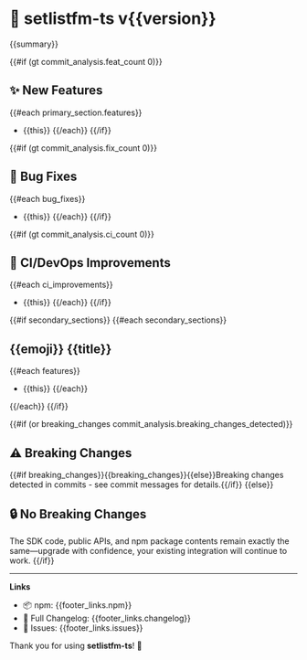 # 🎉 setlistfm-ts v{{version}}

{{summary}}

{{#if (gt commit_analysis.feat_count 0)}}

## ✨ New Features

{{#each primary_section.features}}

- {{this}}
  {{/each}}
  {{/if}}

{{#if (gt commit_analysis.fix_count 0)}}

## 🐛 Bug Fixes

{{#each bug_fixes}}

- {{this}}
  {{/each}}
  {{/if}}

{{#if (gt commit_analysis.ci_count 0)}}

## 🤖 CI/DevOps Improvements

{{#each ci_improvements}}

- {{this}}
  {{/each}}
  {{/if}}

{{#if secondary_sections}}
{{#each secondary_sections}}

## {{emoji}} {{title}}

{{#each features}}

- {{this}}
  {{/each}}

{{/each}}
{{/if}}

{{#if (or breaking_changes commit_analysis.breaking_changes_detected)}}

## ⚠️ Breaking Changes

{{#if breaking_changes}}{{breaking_changes}}{{else}}Breaking changes detected in commits - see commit messages for details.{{/if}}
{{else}}

## 🔒 No Breaking Changes

The SDK code, public APIs, and npm package contents remain exactly the same—upgrade with confidence, your existing integration will continue to work.
{{/if}}

---

**Links**

- 📦 npm: {{footer_links.npm}}
- 📖 Full Changelog: {{footer_links.changelog}}
- 🐛 Issues: {{footer_links.issues}}

Thank you for using **setlistfm-ts**! 🙏
